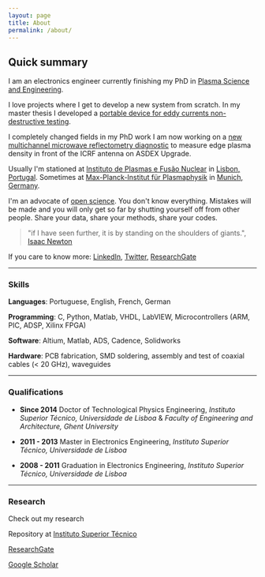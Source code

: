 ```yaml
---
layout: page
title: About
permalink: /about/
---
```


Quick summary
---

I am an electronics engineer currently finishing my PhD in [Plasma Science and Engineering](https://www.ipfn.tecnico.ulisboa.pt/education/applause).

I love projects where I get to develop a new system from scratch.
In my master thesis I developed a [portable device for eddy currents non-destructive testing](https://www.researchgate.net/project/Portable-heterodyning-Eddy-Currents-Non-Destructive-Testing-system).

I completely changed fields in my PhD work I am now working on a [new multichannel microwave reflectometry diagnostic](https://www.researchgate.net/project/Multichannel-X-mode-edge-density-profile-reflectometer-for-the-ICRF-antenna-on-ASDEX-Upgrade) to measure edge plasma density in front of the ICRF antenna on ASDEX Upgrade.


Usually I'm stationed at [Instituto de Plasmas e Fusão Nuclear](https://www.ipfn.tecnico.ulisboa.pt/) in [Lisbon, Portugal](https://www.google.de/maps/place/Instituto+Superior+T%C3%A9cnico/@38.7368192,-9.1408937,17z/data=!3m1!4b1!4m5!3m4!1s0xd1933a24aa81f17:0x880c7c731a54423!8m2!3d38.7368192!4d-9.138705?hl=en).
Sometimes at [Max-Planck-Institut für Plasmaphysik](https://www.ipp.mpg.de/) in [Munich, Germany](https://www.google.de/maps/place/Max-Planck-Institut+f%C3%BCr+Plasmaphysik/@48.2599601,11.6702013,15z/data=!4m5!3m4!1s0x0:0x8dfc80469a15e5f6!8m2!3d48.2631877!4d11.6718954?hl=en).

I'm an advocate of [open science](https://en.wikipedia.org/wiki/Open_science).
You don't know everything. Mistakes will be made and you will only get so far by shutting yourself off from other people. Share your data, share your methods, share your codes.


> "if I have seen further, it is by standing on the shoulders of giants.", [Isaac Newton](http://digitallibrary.hsp.org/index.php/Detail/Object/Show/object_id/9285)


If you care to know more: [LinkedIn](https://www.linkedin.com/in/diogoaguiam/), [Twitter](https://twitter.com/diogoaguiam), [ResearchGate](https://www.researchgate.net/profile/Diogo_Aguiam)


---
### Skills
**Languages**: Portuguese, English, French, German


**Programming**: C, Python, Matlab, VHDL, LabVIEW, Microcontrollers (ARM, PIC, ADSP, Xilinx FPGA)

**Software**: Altium, Matlab, ADS, Cadence, Solidworks

**Hardware**: PCB fabrication, SMD soldering, assembly and test of coaxial cables (< 20 GHz), waveguides

---
### Qualifications

 - **Since 2014**
 	Doctor of Technological Physics Engineering,
 	*Instituto Superior Técnico, Universidade de Lisboa* &
 	*Faculty of Engineering and Architecture, Ghent University*

 - **2011 - 2013**
 	Master in Electronics Engineering,
 	*Instituto Superior Técnico, Universidade de Lisboa*

 - **2008 - 2011**
 	Graduation in Electronics Engineering,
 	*Instituto Superior Técnico, Universidade de Lisboa*

---

### Research
Check out my research

Repository at [Instituto Superior Técnico](https://fenix.tecnico.ulisboa.pt/homepage/ist166010/publicacoes)

[ResearchGate](https://www.researchgate.net/profile/Diogo_Aguiam)

[Google Scholar](https://scholar.google.pt/citations?user=GQKhhkMAAAAJ&hl=en)
